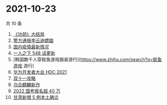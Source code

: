 # 2021-10-23

共 10 条

<!-- BEGIN ZHIHUSEARCH -->
<!-- 最后更新时间 Sat Oct 23 2021 00:12:31 GMT+0800 (China Standard Time) -->
1. [《功勋》大结局](https://www.zhihu.com/search?q=功勋)
1. [警方通报李云迪嫖娼](https://www.zhihu.com/search?q=李云迪)
1. [国内疫情最新情况](https://www.zhihu.com/search?q=国内疫情新增)
1. [一人之下 548 话更新](https://www.zhihu.com/search?q=一人之下)
1. [韩国数千人穿鱿鱼游戏服装游行](https://www.zhihu.com/search?q=鱿鱼游戏 游行)
1. [华为开发者大会 HDC 2021](https://www.zhihu.com/search?q=华为开发者大会)
1. [双十一攻略](https://www.zhihu.com/search?q=双十一)
1. [乌合麒麟新作](https://www.zhihu.com/search?q=乌合麒麟)
1. [2022 国考报名超 40 万](https://www.zhihu.com/search?q=国考报名)
1. [甘肃新增 5 例本土确诊](https://www.zhihu.com/search?q=甘肃新增)
<!-- END ZHIHUSEARCH -->

